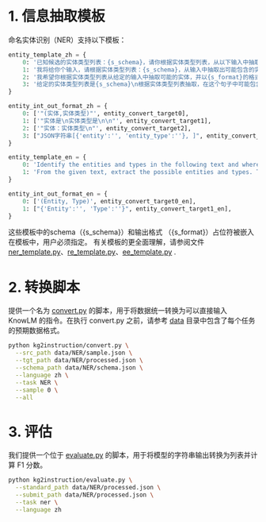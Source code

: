 # 1. 信息抽取模板
命名实体识别（NER）支持以下模板：

```python
entity_template_zh = {
    0: '已知候选的实体类型列表：{s_schema}，请你根据实体类型列表，从以下输入中抽取出可能存在的实体。请按照{s_format}的格式回答。',
    1: '我将给你个输入，请根据实体类型列表：{s_schema}，从输入中抽取出可能包含的实体，并以{s_format}的形式回答。',
    2: '我希望你根据实体类型列表从给定的输入中抽取可能的实体，并以{s_format}的格式回答，实体类型列表={s_schema}。',
    3: '给定的实体类型列表是{s_schema}\n根据实体类型列表抽取，在这个句子中可能包含哪些实体？你可以先别出实体，再判断实体类型。请以{s_format}的格式回答。',
}

entity_int_out_format_zh = {
    0: ['"(实体,实体类型)"', entity_convert_target0],
    1: ['"实体是\n实体类型是\n\n"', entity_convert_target1],
    2: ['"实体：实体类型\n"', entity_convert_target2],
    3: ["JSON字符串[{'entity':'', 'entity_type':''}, ]", entity_convert_target3],
}

entity_template_en = {
    0: 'Identify the entities and types in the following text and where entity type list {s_schema}. Please provide your answer in the form of {s_format}.',
    1: 'From the given text, extract the possible entities and types. The types are {s_schema}. Please format your answer in the form of {s_format}.',
}

entity_int_out_format_en = {
    0: ['(Entity, Type)', entity_convert_target0_en],
    1: ["{'Entity':'', 'Type':''}", entity_convert_target1_en],
}
```


这些模板中的schema（{s_schema}）和输出格式 （{s_format}）占位符被嵌入在模板中，用户必须指定。
有关模板的更全面理解，请参阅文件  [ner_template.py](https://github.com/zjunlp/DeepKE/blob/main/example/llm/InstructKGC/kg2instruction/ner_template.py)、[re_template.py](https://github.com/zjunlp/DeepKE/blob/main/example/llm/InstructKGC/kg2instruction/re_template.py)、[ee_template.py](https://github.com/zjunlp/DeepKE/blob/main/example/llm/InstructKGC/kg2instruction/ee_template.py) .



# 2. 转换脚本

提供一个名为 [convert.py](https://github.com/zjunlp/DeepKE/blob/main/example/llm/InstructKGC/kg2instruction/convert.py) 的脚本，用于将数据统一转换为可以直接输入 KnowLM 的指令。在执行 convert.py 之前，请参考 [data](https://github.com/zjunlp/DeepKE/tree/main/example/llm/InstructKGC/data) 目录中包含了每个任务的预期数据格式。

```bash
python kg2instruction/convert.py \
  --src_path data/NER/sample.json \
  --tgt_path data/NER/processed.json \
  --schema_path data/NER/schema.json \
  --language zh \
  --task NER \
  --sample 0 \
  --all
```

# 3. 评估
我们提供一个位于 [evaluate.py](https://github.com/zjunlp/DeepKE/blob/main/example/llm/InstructKGC/kg2instruction/evaluate.py) 的脚本，用于将模型的字符串输出转换为列表并计算 F1 分数。

```bash
python kg2instruction/evaluate.py \
  --standard_path data/NER/processed.json \
  --submit_path data/NER/processed.json \
  --task ner \
  --language zh
```

